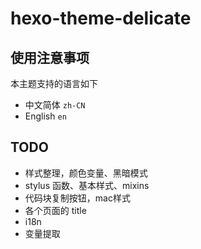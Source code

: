 # hexo-theme-delicate

## 使用注意事项
本主题支持的语言如下
- 中文简体 `zh-CN`
- English `en`

## TODO
- 样式整理，颜色变量、黑暗模式
- stylus 函数、基本样式、mixins
- 代码块复制按钮，mac样式
- 各个页面的 title
- i18n
- 变量提取
